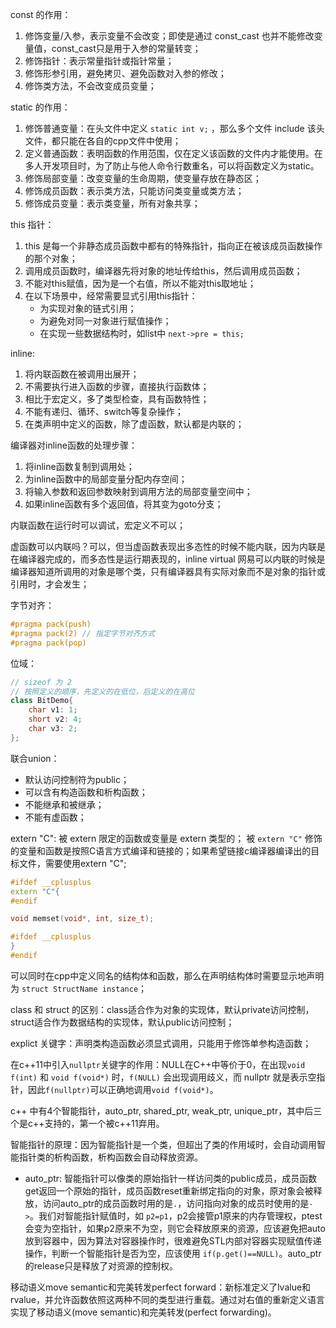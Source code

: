 const 的作用：
1. 修饰变量/入参，表示变量不会改变；即使是通过 const_cast<int> 也并不能修改变量值，const_cast只是用于入参的常量转变；
2. 修饰指针：表示常量指针或指针常量；
3. 修饰形参引用，避免拷贝、避免函数对入参的修改；
4. 修饰类方法，不会改变成员变量；

static 的作用：
1. 修饰普通变量：在头文件中定义 `static int v;` ，那么多个文件 include 该头文件，都只能在各自的cpp文件中使用；
1. 定义普通函数：表明函数的作用范围，仅在定义该函数的文件内才能使用。在多人开发项目时，为了防止与他人命令行数重名，可以将函数定义为static。
1. 修饰局部变量：改变变量的生命周期，使变量存放在静态区；
1. 修饰成员函数：表示类方法，只能访问类变量或类方法；
1. 修饰成员变量：表示类变量，所有对象共享；

this 指针：
1. this 是每一个非静态成员函数中都有的特殊指针，指向正在被该成员函数操作的那个对象；
1. 调用成员函数时，编译器先将对象的地址传给this，然后调用成员函数；
1. 不能对this赋值，因为是一个右值，所以不能对this取地址；
1. 在以下场景中，经常需要显式引用this指针：
    - 为实现对象的链式引用；
    - 为避免对同一对象进行赋值操作；
    - 在实现一些数据结构时，如list中 `next->pre = this;`

inline:
1. 将内联函数在被调用出展开；
1. 不需要执行进入函数的步骤，直接执行函数体；
1. 相比于宏定义，多了类型检查，具有函数特性；
1. 不能有递归、循环、switch等复杂操作；
1. 在类声明中定义的函数，除了虚函数，默认都是内联的；

编译器对inline函数的处理步骤：
1. 将inline函数复制到调用处；
1. 为inline函数中的局部变量分配内存空间；
1. 将输入参数和返回参数映射到调用方法的局部变量空间中；
1. 如果inline函数有多个返回值，将其变为goto分支；

内联函数在运行时可以调试，宏定义不可以；

虚函数可以内联吗？可以，但当虚函数表现出多态性的时候不能内联，因为内联是在编译器完成的，而多态性是运行期表现的，inline virtual 网易可以内联的时候是编译器知道所调用的对象是哪个类，只有编译器具有实际对象而不是对象的指针或引用时，才会发生；

字节对齐：
```cpp
#pragma pack(push)
#pragma pack(2) // 指定字节对齐方式
#pragma pack(pop)
```
位域：
```cpp
// sizeof 为 2
// 按照定义的顺序，先定义的在低位，后定义的在高位
class BitDemo{
    char v1: 1;
    short v2: 4;
    char v3: 2;
};
```

联合union：
- 默认访问控制符为public；
- 可以含有构造函数和析构函数；
- 不能继承和被继承；
- 不能有虚函数；

extern "C": 被 extern 限定的函数或变量是 extern 类型的； 被 `extern "C"` 修饰的变量和函数是按照C语言方式编译和链接的；如果希望链接c编译器编译出的目标文件，需要使用extern "C";
```cpp
#ifdef __cplusplus
extern "C"{
#endif

void memset(void*, int, size_t);

#ifdef __cplusplus
}
#endif
```

可以同时在cpp中定义同名的结构体和函数，那么在声明结构体时需要显示地声明为 `struct StructName instance`；

class 和 struct 的区别：class适合作为对象的实现体，默认private访问控制，struct适合作为数据结构的实现体，默认public访问控制；

explict 关键字：声明类构造函数必须显式调用，只能用于修饰单参构造函数；

在c++11中引入`nullptr`关键字的作用：NULL在C++中等价于0，在出现`void f(int)` 和 `void f(void*)` 时，`f(NULL)` 会出现调用歧义，而 nullptr 就是表示空指针，因此`f(nullptr)`可以正确地调用`void f(void*)`。

c++ 中有4个智能指针，auto_ptr, shared_ptr, weak_ptr, unique_ptr，其中后三个是c++支持的，第一个被c++11弃用。

智能指针的原理：因为智能指针是一个类，但超出了类的作用域时，会自动调用智能指针类的析构函数，析构函数会自动释放资源。
- auto_ptr: 智能指针可以像类的原始指针一样访问类的public成员，成员函数get返回一个原始的指针，成员函数reset重新绑定指向的对象，原对象会被释放，访问auto_ptr的成员函数时用的是`.`，访问指向对象的成员时使用的是`->`。我们对智能指针赋值时，如 `p2=p1`，p2会接管p1原来的内存管理权，ptest会变为空指针，如果p2原来不为空，则它会释放原来的资源，应该避免把auto放到容器中，因为算法对容器操作时，很难避免STL内部对容器实现赋值传递操作，判断一个智能指针是否为空，应该使用 `if(p.get()==NULL)`。auto_ptr 的release只是释放了对资源的控制权。


移动语义move semantic和完美转发perfect forward：新标准定义了lvalue和rvalue，并允许函数依照这两种不同的类型进行重载。通过对右值的重新定义语言实现了移动语义(move semantic)和完美转发(perfect forwarding)。
